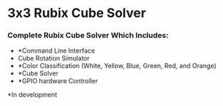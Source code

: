 # 3x3 Rubix Cube Solver

### Complete Rubix Cube Solver Which Includes:
- *Command Line Interface
- Cube Rotation Simulator
- *Color Classification (White, Yellow, Blue, Green, Red, and Orange)
- *Cube Solver
- *GPIO hardware Controller

*In development
